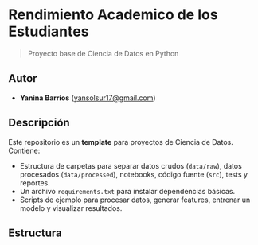 # Rendimiento Academico de los Estudiantes

> Proyecto base de Ciencia de Datos en Python

## Autor

- **Yanina Barrios** (<yansolsur17@gmail.com>)

## Descripción

Este repositorio es un **template** para proyectos de Ciencia de Datos. Contiene:

- Estructura de carpetas para separar datos crudos (`data/raw`), datos procesados (`data/processed`), notebooks, código fuente (`src`), tests y reportes.  
- Un archivo `requirements.txt` para instalar dependencias básicas.  
- Scripts de ejemplo para procesar datos, generar features, entrenar un modelo y visualizar resultados.

## Estructura

